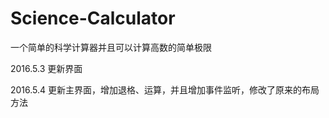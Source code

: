 # Science-Calculator

一个简单的科学计算器并且可以计算高数的简单极限

2016.5.3 更新界面


2016.5.4 更新主界面，增加退格、运算，并且增加事件监听，修改了原来的布局方法
